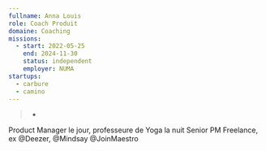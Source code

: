 ```yaml
---
fullname: Anna Louis
role: Coach Produit
domaine: Coaching
missions:
  - start: 2022-05-25
    end: 2024-11-30
    status: independent
    employer: NUMA
startups:
  - carbure
  - camino
---
```

>-
  Product Manager le jour, professeure de Yoga la nuit Senior PM Freelance, ex
  @Deezer, @Mindsay @JoinMaestro
